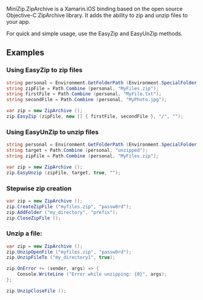 MiniZip.ZipArchive is a Xamarin.iOS binding based on the open source
Objective-C ZipArchive library.  It adds the ability to zip and unzip
files to your app.

For quick and simple usage, use the EasyZip and EasyUnZip methods.

## Examples

### Using EasyZip to zip files

```csharp
string personal = Environment.GetFolderPath (Environment.SpecialFolder.Personal);
string zipFile = Path.Combine (personal, "MyFiles.zip");
string firstFile = Path.Combine (personal, "MyFile.txt");
string secondFile = Path.Combine (personal, "MyPhoto.jpg");

var zip = new ZipArchive ();
zip.EasyZip (zipFile, new [] { firstFile, secondFile }, "/", "");
```

### Using EasyUnZip to unzip files

```csharp
string personal = Environment.GetFolderPath (Environment.SpecialFolder.Personal);
string target = Path.Combine (personal, "unzipped");
string zipFile = Path.Combine (personal, "MyFiles.zip");

var zip = new ZipArchive ();
zip.EasyUnzip (zipFile, target, true, "");
```

### Stepwise zip creation

```csharp
var zip = new ZipArchive ();
zip.CreateZipFile ("myfiles.zip", "passw0rd");
zip.AddFolder ("my_directory", "prefix");
zip.CloseZipFile ();
```

### Unzip a file:

```csharp
var zip = new ZipArchive ();
zip.UnzipOpenFile ("myfiles.zip", "passw0rd");
zip.UnzipFileTo ("my_directory1", true);

zip.OnError += (sender, args) => {
	Console.WriteLine ("Error while unzipping: {0}", args);
};

zip.UnzipCloseFile ();
```
